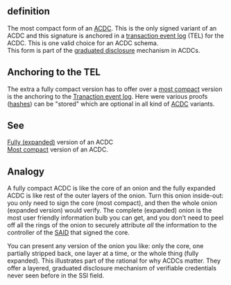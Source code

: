 ## definition
The most compact form of an [ACDC](ACDC). This is the only signed variant of an ACDC and this signature is anchored in a [transaction event log](transaction-event-log) (TEL) for the ACDC.
This is one valid choice for an ACDC schema.   
This form is part of the [graduated disclosure](graduated-disclosure) mechanism in ACDCs.

## Anchoring to the TEL
The extra a fully compact version has to offer over a [most compact](most-compact) version is the anchoring to the [Tranaction event log](transaction-event-log). Here were various proofs ([hashes](distributed-hash-table)) can be "stored" which are optional in all kind of [ACDC](ACDC) variants.

## See
[Fully (expanded)](fully-expanded) version of an ACDC  
[Most compact](most-compact) version of an ACDC.

## Analogy
A fully compact ACDC is like the core of an onion and the fully expanded ACDC is like rest of the outer layers of the onion. Turn this onion inside-out: you only need to sign the core (most compact), and then the whole onion (expanded version) would verify. The complete (expanded) onion is the most user friendly information bulb you can get, and you don't need to peel off all the rings of the onion to securely attribute _all_ the information to the controller of the [SAID](SAID) that signed the core.

You can present any version of the onion you like: only the core, one partially stripped back, one layer at a time, or the whole thing (fully expanded). This illustrates part of the rational for why ACDCs matter. They offer a layered, graduated disclosure mechanism of verifiable credentials never seen before in the SSI field.

